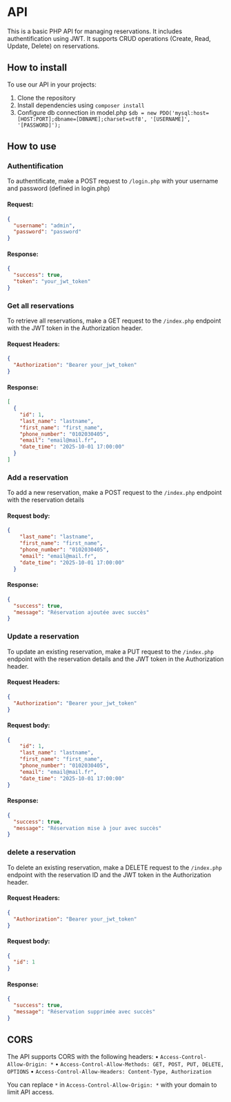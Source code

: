 # API

This is a basic PHP API for managing reservations. It includes authentification using JWT. It supports CRUD operations (Create, Read, Update, Delete) on reservations. 

## How to install 

To use our API in your projects:
1. Clone the repository
2. Install dependencies using `composer install`
3. Configure db connection in model.php `$db = new PDO('mysql:host=[HOST:PORT];dbname=[DBNAME];charset=utf8', '[USERNAME]', '[PASSWORD]');`

## How to use 

### Authentification

To authentificate, make a POST request to `/login.php` with your username and password (defined in login.php)

#### Request:
```json
{
  "username": "admin",
  "password": "password"
}
```

#### Response: 
```json
{
  "success": true,
  "token": "your_jwt_token"
}
```

### Get all reservations 
To retrieve all reservations, make a GET request to the `/index.php` endpoint with the JWT token in the Authorization header.

#### Request Headers: 
```json
{
  "Authorization": "Bearer your_jwt_token"
}
```

#### Response: 
```json
[
  {
    "id": 1,
    "last_name": "lastname",
    "first_name": "first_name",
    "phone_number": "0102030405",
    "email": "email@mail.fr",
    "date_time": "2025-10-01 17:00:00"
  }
]
```

### Add a reservation 
To add a new reservation, make a POST request to the `/index.php` endpoint with the reservation details

#### Request body: 
```json 
{
    "last_name": "lastname",
    "first_name": "first_name",
    "phone_number": "0102030405",
    "email": "email@mail.fr",
    "date_time": "2025-10-01 17:00:00"
  }
```

#### Response: 
```json
{
  "success": true,
  "message": "Réservation ajoutée avec succès"
}
```

### Update a reservation
To update an existing reservation, make a PUT request to the `/index.php` endpoint with the reservation details and the JWT token in the Authorization header.

#### Request Headers: 
```json
{
  "Authorization": "Bearer your_jwt_token"
}
```

#### Request body: 
```json 
{
    "id": 1,
    "last_name": "lastname",
    "first_name": "first_name",
    "phone_number": "0102030405",
    "email": "email@mail.fr",
    "date_time": "2025-10-01 17:00:00"
}
```

#### Response: 
```json
{
  "success": true,
  "message": "Réservation mise à jour avec succès"
}
```

### delete a reservation
To delete an existing reservation, make a DELETE request to the `/index.php` endpoint with the reservation ID and the JWT token in the Authorization header.

#### Request Headers: 
```json
{
  "Authorization": "Bearer your_jwt_token"
}
```

#### Request body: 
```json 
{
  "id": 1
}
```

#### Response: 
```json
{
  "success": true,
  "message": "Réservation supprimée avec succès"
}
```

## CORS 

The API supports CORS with the following headers: 
• `Access-Control-Allow-Origin: *`
• `Access-Control-Allow-Methods: GET, POST, PUT, DELETE, OPTIONS`
• `Access-Control-Allow-Headers: Content-Type, Authorization`

You can replace `*` in `Access-Control-Allow-Origin: *` with your domain to limit API access. 


